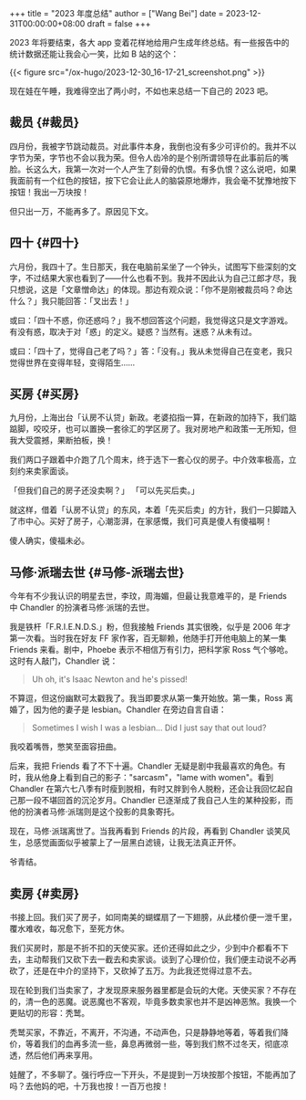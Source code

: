 +++
title = "2023 年度总结"
author = ["Wang Bei"]
date = 2023-12-31T00:00:00+08:00
draft = false
+++

2023 年将要结束，各大 app 变着花样地给用户生成年终总结。有一些报告中的统计数据还能让我会心一笑，比如 B 站的这个：

{{< figure src="/ox-hugo/2023-12-30_16-17-21_screenshot.png" >}}

现在娃在午睡，我难得空出了两小时，不如也来总结一下自己的 2023 吧。


## 裁员 {#裁员}

四月份，我被字节跳动裁员。对此事件本身，我倒也没有多少可评价的。我并不以字节为荣，字节也不会以我为荣。但令人齿冷的是个别所谓领导在此事前后的嘴脸。长这么大，我第一次对一个人产生了刻骨的仇恨。有多仇恨？这么说吧，如果我面前有一个红色的按钮，按下它会让此人的脑袋原地爆炸，我会毫不犹豫地按下按钮！我出一万块按！

但只出一万，不能再多了。原因见下文。


## 四十 {#四十}

六月份，我四十了。生日那天，我在电脑前呆坐了一个钟头，试图写下些深刻的文字，不过结果大家也看到了——什么也看不到。我并不因此认为自己江郎才尽，我只想说，这是「文章憎命达」的体现。那边有观众说：「你不是刚被裁员吗？命达什么？」我只能回答：「叉出去！」

或曰：「四十不惑，你还惑吗？」我不想回答这个问题，我觉得这只是文字游戏。有没有惑，取决于对「惑」的定义。疑惑？当然有。迷惑？从未有过。

或曰：「四十了，觉得自己老了吗？」答：「没有。」我从未觉得自己在变老，我只觉得世界在变得年轻，变得陌生……


## 买房 {#买房}

九月份，上海出台「认房不认贷」新政。老婆掐指一算，在新政的加持下，我们踮踮脚，咬咬牙，也可以置换一套徐汇的学区房了。我对房地产和政策一无所知，但我大受震撼，果断拍板，换！

我们两口子跟着中介跑了几个周末，终于选下一套心仪的房子。中介效率极高，立刻约来卖家面谈。

「但我们自己的房子还没卖啊？」
「可以先买后卖。」

就这样，借着「认房不认贷」的东风，本着「先买后卖」的方针，我们一只脚踏入了市中心。买好了房子，心潮澎湃，在家感慨，我们可真是傻人有傻福啊！

傻人确实，傻福未必。


## 马修·派瑞去世 {#马修-派瑞去世}

今年有不少我认识的明星去世，李玟，周海媚，但最让我意难平的，是 Friends 中 Chandler 的扮演者马修·派瑞的去世。

我是铁杆「F.R.I.E.N.D.S.」粉，但我接触 Friends 其实很晚，似乎是 2006 年才第一次看。当时我在好友 FF 家作客，百无聊赖，他随手打开他电脑上的某一集 Friends 来看。剧中，Phoebe 表示不相信万有引力，把科学家 Ross 气个够呛。这时有人敲门，Chandler 说：

> Uh oh, it's Isaac Newton and he's pissed!

不算逗，但这份幽默可太戳我了。我当即要求从第一集开始放。第一集，Ross 离婚了，因为他的妻子是 lesbian。Chandler 在旁边自言自语：

> Sometimes I wish I was a lesbian... Did I just say that out loud?

我咬着嘴唇，憋笑至面容扭曲。

后来，我把 Friends 看了不下十遍。Chandler 无疑是剧中我最喜欢的角色。有时，我从他身上看到自己的影子："sarcasm"，"lame with women"。看到 Chandler 在第六七八季有时瘦到脱相，有时又胖到令人脱粉，还会让我回忆起自己那一段不堪回首的沉沦岁月。Chandler 已逐渐成了我自己人生的某种投影，而他的扮演者马修·派瑞则是这个投影的具象寄托。

现在，马修·派瑞离世了。当我再看到 Friends 的片段，再看到 Chandler 谈笑风生，总感觉画面似乎被蒙上了一层黑白滤镜，让我无法真正开怀。

爷青结。


## 卖房 {#卖房}

书接上回。我们买了房子，如同南美的蝴蝶扇了一下翅膀，从此楼价便一泄千里，覆水难收，每况愈下，至死方休。

我们买房时，那是不折不扣的天使买家。还价还得如此之少，少到中介都看不下去，主动帮我们又砍下去一截去和卖家谈。谈到了心理价位，我们便主动说不必再砍了，还是在中介的坚持下，又砍掉了五万。为此我还觉得过意不去。

现在轮到我们当卖家了，才发现原来服务器里都是会玩的大佬。天使买家？不存在的，清一色的恶魔。说恶魔也不客观，毕竟多数卖家也并不是凶神恶煞。我换一个更贴切的形容：秃鹫。

秃鹫买家，不靠近，不离开，不沟通，不动声色，只是静静地等着，等着我们降价，等着我们的血再多流一些，鼻息再微弱一些，等到我们熬不过冬天，彻底凉透，然后他们再来享用。

娃醒了，不多聊了。强行呼应一下开头，不是提到一万块按那个按钮，不能再加了吗？去他妈的吧，十万我也按！一百万也按！

